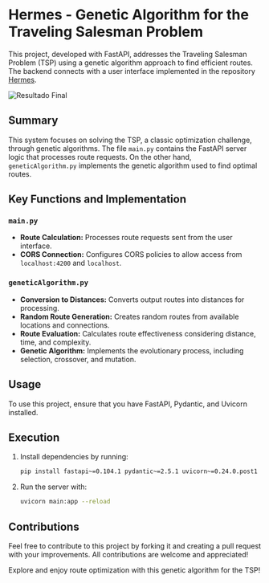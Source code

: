 # Hermes - Genetic Algorithm for the Traveling Salesman Problem

This project, developed with FastAPI, addresses the Traveling Salesman Problem (TSP) using a genetic algorithm approach to find efficient routes. The backend connects with a user interface implemented in the repository [Hermes](https://github.com/jiChicojt/Hermes).


![Resultado Final](https://i.postimg.cc/TP1pmQtw/Hermes.png)

## Summary

This system focuses on solving the TSP, a classic optimization challenge, through genetic algorithms. The file `main.py` contains the FastAPI server logic that processes route requests. On the other hand, `geneticAlgorithm.py` implements the genetic algorithm used to find optimal routes.

## Key Functions and Implementation

### `main.py`
- **Route Calculation:** Processes route requests sent from the user interface.
- **CORS Connection:** Configures CORS policies to allow access from `localhost:4200` and `localhost`.

### `geneticAlgorithm.py`
- **Conversion to Distances:** Converts output routes into distances for processing.
- **Random Route Generation:** Creates random routes from available locations and connections.
- **Route Evaluation:** Calculates route effectiveness considering distance, time, and complexity.
- **Genetic Algorithm:** Implements the evolutionary process, including selection, crossover, and mutation.

## Usage

To use this project, ensure that you have FastAPI, Pydantic, and Uvicorn installed.

## Execution

1. Install dependencies by running:
    ```bash
    pip install fastapi~=0.104.1 pydantic~=2.5.1 uvicorn~=0.24.0.post1
    ```
2. Run the server with:
    ```bash
    uvicorn main:app --reload
    ```
## Contributions

Feel free to contribute to this project by forking it and creating a pull request with your improvements. All contributions are welcome and appreciated!

Explore and enjoy route optimization with this genetic algorithm for the TSP!
